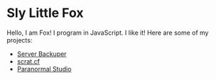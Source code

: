 # Sly Little Fox
Hello, I am Fox! I program in JavaScript. I like it! Here are some of my projects:
- [Server Backuper](https://server-backuper.ml)
- [scrat.cf](https://scrat.cf)
- [Paranormal Studio](https://github.com/paranormal-studio)
